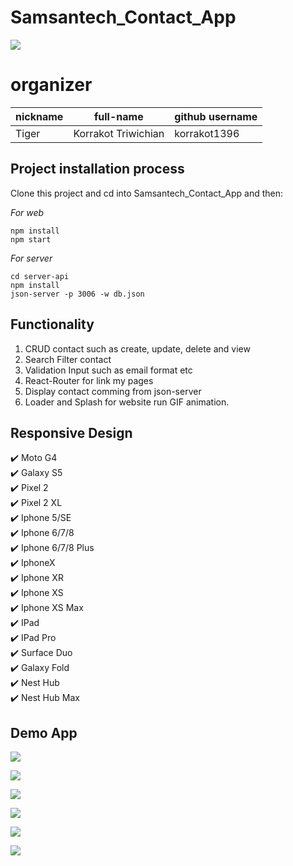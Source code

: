 # Samsantech_Contact_App
![](https://github.com/korrakot1396/Samsantech_Contact_App/blob/main/src/images/logo/logo_mini.png.png)
# organizer

| nickname | full-name           | github username |
| -------- | ------------------- | --------------- |
| Tiger    | Korrakot Triwichian | korrakot1396    |

## Project installation process

Clone this project and cd into Samsantech_Contact_App and then:

_For web_

```shell
npm install
npm start
```

_For server_

```shell
cd server-api
npm install
json-server -p 3006 -w db.json
```

## Functionality

1. CRUD contact such as create, update, delete and view
2. Search Filter contact
3. Validation Input such as email format etc
4. React-Router for link my pages
5. Display contact comming from json-server
6. Loader and Splash for website run GIF animation.

## Responsive Design

:heavy_check_mark: Moto G4 <br/>
:heavy_check_mark: Galaxy S5 <br/>
:heavy_check_mark: Pixel 2 <br/>
:heavy_check_mark: Pixel 2 XL <br/>
:heavy_check_mark: Iphone 5/SE <br/>
:heavy_check_mark: Iphone 6/7/8 <br/>
:heavy_check_mark: Iphone 6/7/8 Plus <br/>
:heavy_check_mark: IphoneX <br/>
:heavy_check_mark: Iphone XR <br/>
:heavy_check_mark: Iphone XS <br/>
:heavy_check_mark: Iphone XS Max <br/>
:heavy_check_mark: IPad <br/>
:heavy_check_mark: IPad Pro <br/>
:heavy_check_mark: Surface Duo <br/>
:heavy_check_mark: Galaxy Fold <br/>
:heavy_check_mark: Nest Hub <br/>
:heavy_check_mark: Nest Hub Max

## Demo App
![](https://github.com/korrakot1396/Samsantech_Contact_App/blob/main/src/images/demo/demo_1.PNG)

![](https://github.com/korrakot1396/Samsantech_Contact_App/blob/main/src/images/demo/demo_2.PNG)

![](https://github.com/korrakot1396/Samsantech_Contact_App/blob/main/src/images/demo/demo_3.PNG)

![](https://github.com/korrakot1396/Samsantech_Contact_App/blob/main/src/images/demo/demo_4.PNG)

![](https://github.com/korrakot1396/Samsantech_Contact_App/blob/main/src/images/demo/demo_5.PNG)

![](https://github.com/korrakot1396/Samsantech_Contact_App/blob/main/src/images/demo/demo_6.PNG)

